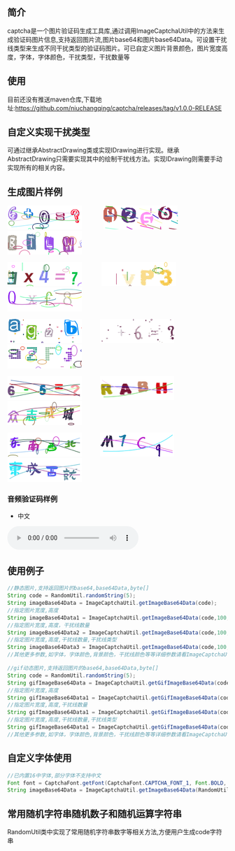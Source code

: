 ## 简介
captcha是一个图片验证码生成工具库,通过调用ImageCaptchaUtil中的方法来生成验证码图片信息,支持返回图片流,图片base64和图片base64Data。可设置干扰线类型来生成不同干扰类型的验证码图片。可已自定义图片背景颜色，图片宽度高度，字体，字体颜色，干扰类型，干扰数量等
## 使用
目前还没有推送maven仓库,下载地址:https://github.com/niuchangqing/captcha/releases/tag/v1.0.0-RELEASE
## 自定义实现干扰类型
可通过继承AbstractDrawing类或实现IDrawing进行实现。继承AbstractDrawing只需要实现其中的绘制干扰线方法。实现IDrawing则需要手动实现所有的相关内容。
## 生成图片样例
![Image](https://github.com/niuchangqing/captcha/blob/master/sample/image/example1.png) &emsp;&emsp;&emsp; ![Image](https://github.com/niuchangqing/captcha/blob/master/sample/image/example2.png) &emsp;&emsp;&emsp; ![Image](https://github.com/niuchangqing/captcha/blob/master/sample/image/example3.png)

![Image](https://github.com/niuchangqing/captcha/blob/master/sample/image/example4.png) &emsp;&emsp;&emsp;![Image](https://github.com/niuchangqing/captcha/blob/master/sample/image/example5.gif) &emsp;&emsp;&emsp;![Image](https://github.com/niuchangqing/captcha/blob/master/sample/image/example5.png)

![Image](https://github.com/niuchangqing/captcha/blob/master/sample/image/example6.png)&emsp;&emsp;&emsp;![Image](https://github.com/niuchangqing/captcha/blob/master/sample/image/example7.gif)&emsp;&emsp;&emsp;![Image](https://github.com/niuchangqing/captcha/blob/master/sample/image/example8.png)

![Image](https://github.com/niuchangqing/captcha/blob/master/sample/image/example9.png)&emsp;&emsp;&emsp;![Image](https://github.com/niuchangqing/captcha/blob/master/sample/image/example10.png)&emsp;&emsp;&emsp;![Image](https://github.com/niuchangqing/captcha/blob/master/sample/image/example11.png)

![Image](https://github.com/niuchangqing/captcha/blob/master/sample/image/example12.png)&emsp;&emsp;&emsp;![Image](https://github.com/niuchangqing/captcha/blob/master/sample/image/example13.png)&emsp;&emsp;&emsp;![Image](https://github.com/niuchangqing/captcha/blob/master/sample/image/example14.png)
### 音频验证码样例
- 中文

![中文数字音频](https://github.com/niuchangqing/captcha/tree/master/sample/audio/zh_sample1.wav)

## 使用例子
```java
//静态图片,支持返回图片的base64,base64Data,byte[]
String code = RandomUtil.randomString(5);
String imageBase64Data = ImageCaptchaUtil.getImageBase64Data(code);
//指定图片宽度,高度
String imageBase64Data1 = ImageCaptchaUtil.getImageBase64Data(code,100,35);
//指定图片宽度,高度，干扰线数量
String imageBase64Data2 = ImageCaptchaUtil.getImageBase64Data(code,100,35,10);
//指定图片宽度,高度,干扰线数量,干扰线类型
String imageBase64Data3 = ImageCaptchaUtil.getImageBase64Data(code,100,35,10,InterferenceTypeEnum.LINE);
//其他更多参数,如字体，字体颜色,背景颜色，干扰线颜色等等详细参数请看ImageCaptchaUtil类中的具体方法;
```

```java
//gif动态图片,支持返回图片的base64,base64Data,byte[]
String code = RandomUtil.randomString(5);
String gifImageBase64Data = ImageCaptchaUtil.getGifImageBase64Data(code);
//指定图片宽度,高度
String gifImageBase64Data1 = ImageCaptchaUtil.getGifImageBase64Data(code,100,35);
//指定图片宽度,高度,干扰线数量
String gifImageBase64Data1 = ImageCaptchaUtil.getGifImageBase64Data(code,100,35);
//指定图片宽度,高度,干扰线数量,干扰线类型
String gifImageBase64Data1 = ImageCaptchaUtil.getGifImageBase64Data(code,100,35,InterferenceTypeEnum.LINE);
//其他更多参数,如字体，字体颜色,背景颜色，干扰线颜色等等详细参数请看ImageCaptchaUtil类中的具体方法;
```
## 自定义字体使用
```java
//已内置16中字体,部分字体不支持中文
Font font = CaptchaFont.getFont(CaptchaFont.CAPTCHA_FONT_1, Font.BOLD, 40);
String imageBase64Data = ImageCaptchaUtil.getImageBase64Data(RandomUtil.randomString(4), 175, 55, 5, InterferenceTypeEnum.BEZIER, font);
```
## 常用随机字符串随机数子和随机运算字符串
RandomUtil类中实现了常用随机字符串数字等相关方法,方便用户生成code字符串